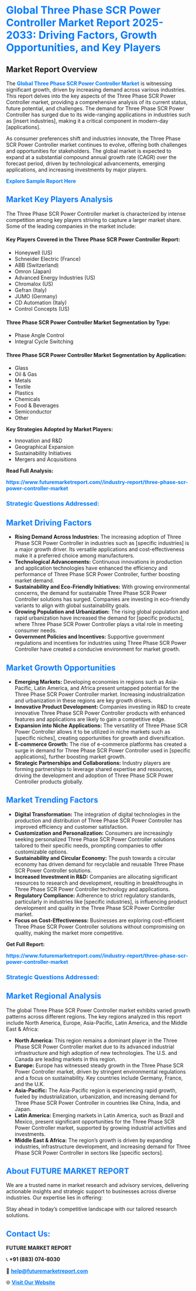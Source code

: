 <h1 style="color: #007BFF;">Global Three Phase SCR Power Controller Market Report 2025-2033: Driving Factors, Growth Opportunities, and Key Players</h1>

<section id="overview">
<h2>Market Report Overview</h2>
<p>The <a href="https://www.futuremarketreport.com//industry-report/three-phase-scr-power-controller-market" style="color: #007BFF; text-decoration: none;"><strong>Global Three Phase SCR Power Controller Market</strong></a> is witnessing significant growth, driven by increasing demand across various industries. This report delves into the key aspects of the Three Phase SCR Power Controller market, providing a comprehensive analysis of its current status, future potential, and challenges. The demand for Three Phase SCR Power Controller has surged due to its wide-ranging applications in industries such as [insert industries], making it a critical component in modern-day [applications].</p>
<p>As consumer preferences shift and industries innovate, the Three Phase SCR Power Controller market continues to evolve, offering both challenges and opportunities for stakeholders. The global market is expected to expand at a substantial compound annual growth rate (CAGR) over the forecast period, driven by technological advancements, emerging applications, and increasing investments by major players.</p>
</section>

<section id="overview">
<p><a href="https://www.futuremarketreport.com//request-sample/reportId=53526" style="color: #007BFF; text-decoration: none;"><strong>Explore Sample Report Here</strong></a></p>
</section>

<section id="key-players">
<h2 style="color: #007BFF;">Market Key Players Analysis</h2>
<p>The Three Phase SCR Power Controller market is characterized by intense competition among key players striving to capture a larger market share. Some of the leading companies in the market include:</p>
<h4>Key Players Covered in the Three Phase SCR Power Controller Report:</h4>
<ul><li>Honeywell (US)</li><li>Schneider Electric (France)</li><li>ABB (Switzerland)</li><li>Omron (Japan)</li><li>Advanced Energy Industries (US)</li><li>Chromalox (US)</li><li>Gefran (Italy)</li><li>JUMO (Germany)</li><li>CD Automation (Italy)</li><li>Control Concepts (US)</li></ul>
<h4>Three Phase SCR Power Controller Market Segmentation by Type:</h4>
<ul><li>Phase Angle Control</li><li>Integral Cycle Switching</li></ul>

<h4>Three Phase SCR Power Controller Market Segmentation by Application:</h4>
<ul><li>Glass</li><li>Oil &amp; Gas</li><li>Metals</li><li>Textile</li><li>Plastics</li><li>Chemicals</li><li>Food &amp; Beverages</li><li>Semiconductor</li><li>Other</li></ul>
<p><strong>Key Strategies Adopted by Market Players:</strong></p>
<ul>
<li>Innovation and R&D</li>
<li>Geographical Expansion</li>
<li>Sustainability Initiatives</li>
<li>Mergers and Acquisitions</li>
</ul>
</section>

<section>
<p><strong>Read Full Analysis: </strong></p><a href="https://www.futuremarketreport.com//industry-report/three-phase-scr-power-controller-market" style="color: #007BFF; text-decoration: none;"><strong>https://www.futuremarketreport.com//industry-report/three-phase-scr-power-controller-market</strong></a>
<h3 style="color: #007BFF;">Strategic Questions Addressed:</h3>
</section>

<section id="driving-factors">
<h2 style="color: #007BFF;">Market Driving Factors</h2>
<ul>
<li><strong>Rising Demand Across Industries:</strong> The increasing adoption of Three Phase SCR Power Controller in industries such as [specific industries] is a major growth driver. Its versatile applications and cost-effectiveness make it a preferred choice among manufacturers.</li>
<li><strong>Technological Advancements:</strong> Continuous innovations in production and application technologies have enhanced the efficiency and performance of Three Phase SCR Power Controller, further boosting market demand.</li>
<li><strong>Sustainability and Eco-Friendly Initiatives:</strong> With growing environmental concerns, the demand for sustainable Three Phase SCR Power Controller solutions has surged. Companies are investing in eco-friendly variants to align with global sustainability goals.</li>
<li><strong>Growing Population and Urbanization:</strong> The rising global population and rapid urbanization have increased the demand for [specific products], where Three Phase SCR Power Controller plays a vital role in meeting consumer needs.</li>
<li><strong>Government Policies and Incentives:</strong> Supportive government regulations and incentives for industries using Three Phase SCR Power Controller have created a conducive environment for market growth.</li>
</ul>
</section>

<section id="growth-opportunities">
<h2 style="color: #007BFF;">Market Growth Opportunities</h2>
<ul>
<li><strong>Emerging Markets:</strong> Developing economies in regions such as Asia-Pacific, Latin America, and Africa present untapped potential for the Three Phase SCR Power Controller market. Increasing industrialization and urbanization in these regions are key growth drivers.</li>
<li><strong>Innovative Product Development:</strong> Companies investing in R&D to create innovative Three Phase SCR Power Controller products with enhanced features and applications are likely to gain a competitive edge.</li>
<li><strong>Expansion into Niche Applications:</strong> The versatility of Three Phase SCR Power Controller allows it to be utilized in niche markets such as [specific niches], creating opportunities for growth and diversification.</li>
<li><strong>E-commerce Growth:</strong> The rise of e-commerce platforms has created a surge in demand for Three Phase SCR Power Controller used in [specific applications], further boosting market growth.</li>
<li><strong>Strategic Partnerships and Collaborations:</strong> Industry players are forming partnerships to leverage shared expertise and resources, driving the development and adoption of Three Phase SCR Power Controller products globally.</li>
</ul>
</section>

<section id="trending-factors">
<h2 style="color: #007BFF;">Market Trending Factors</h2>
<ul>
<li><strong>Digital Transformation:</strong> The integration of digital technologies in the production and distribution of Three Phase SCR Power Controller has improved efficiency and customer satisfaction.</li>
<li><strong>Customization and Personalization:</strong> Consumers are increasingly seeking personalized Three Phase SCR Power Controller solutions tailored to their specific needs, prompting companies to offer customizable options.</li>
<li><strong>Sustainability and Circular Economy:</strong> The push towards a circular economy has driven demand for recyclable and reusable Three Phase SCR Power Controller solutions.</li>
<li><strong>Increased Investment in R&D:</strong> Companies are allocating significant resources to research and development, resulting in breakthroughs in Three Phase SCR Power Controller technology and applications.</li>
<li><strong>Regulatory Compliance:</strong> Adherence to strict regulatory standards, particularly in industries like [specific industries], is influencing product development and quality in the Three Phase SCR Power Controller market.</li>
<li><strong>Focus on Cost-Effectiveness:</strong> Businesses are exploring cost-efficient Three Phase SCR Power Controller solutions without compromising on quality, making the market more competitive.</li>
</ul>
</section>

<section>
<p><strong>Get Full Report: </strong></p><a href="https://www.futuremarketreport.com//industry-report/three-phase-scr-power-controller-market" style="color: #007BFF; text-decoration: none;"><strong>https://www.futuremarketreport.com//industry-report/three-phase-scr-power-controller-market</strong></a>
<h3 style="color: #007BFF;">Strategic Questions Addressed:</h3>
</section>


<section id="regional-analysis">
<h2 style="color: #007BFF;">Market Regional Analysis</h2>
<p>The global Three Phase SCR Power Controller market exhibits varied growth patterns across different regions. The key regions analyzed in this report include North America, Europe, Asia-Pacific, Latin America, and the Middle East & Africa:</p>
<ul>
<li><strong>North America:</strong> This region remains a dominant player in the Three Phase SCR Power Controller market due to its advanced industrial infrastructure and high adoption of new technologies. The U.S. and Canada are leading markets in this region.</li>
<li><strong>Europe:</strong> Europe has witnessed steady growth in the Three Phase SCR Power Controller market, driven by stringent environmental regulations and a focus on sustainability. Key countries include Germany, France, and the U.K.</li>
<li><strong>Asia-Pacific:</strong> The Asia-Pacific region is experiencing rapid growth, fueled by industrialization, urbanization, and increasing demand for Three Phase SCR Power Controller in countries like China, India, and Japan.</li>
<li><strong>Latin America:</strong> Emerging markets in Latin America, such as Brazil and Mexico, present significant opportunities for the Three Phase SCR Power Controller market, supported by growing industrial activities and investments.</li>
<li><strong>Middle East & Africa:</strong> The region’s growth is driven by expanding industries, infrastructure development, and increasing demand for Three Phase SCR Power Controller in sectors like [specific sectors].</li>
</ul>
</section>

<footer>
<h2 style="color: #007BFF;">About FUTURE MARKET REPORT</h2>
<p>We are a trusted name in market research and advisory services, delivering actionable insights and strategic support to businesses across diverse industries. Our expertise lies in offering:</p>

<p>Stay ahead in today’s competitive landscape with our tailored research solutions.</p>

<h2 style="color: #007BFF;">Contact Us:</h2>
<p><strong>FUTURE MARKET REPORT</strong></p>
<p>📞 <strong>+91 (883) 074-8030</strong></p>
<p>📧 <strong><a href="mailto:help@futuremarketreport.com" style="color: #007BFF;">help@futuremarketreport.com</a></strong></p>
<p>🌐 <strong><a href="https://www.futuremarketreport.com/" style="color: #007BFF;">Visit Our Website</a></strong></p>
</footer>